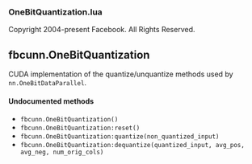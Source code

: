 

### OneBitQuantization.lua ###

Copyright 2004-present Facebook. All Rights Reserved.

<a name="fbcunn.OneBitQuantization.dok"></a>


## fbcunn.OneBitQuantization ##


CUDA implementation of the quantize/unquantize methods used by `nn.OneBitDataParallel`.



#### Undocumented methods ####

<a name="fbcunn.OneBitQuantization"></a>
 * `fbcunn.OneBitQuantization()`
<a name="fbcunn.OneBitQuantization:reset"></a>
 * `fbcunn.OneBitQuantization:reset()`
<a name="fbcunn.OneBitQuantization:quantize"></a>
 * `fbcunn.OneBitQuantization:quantize(non_quantized_input)`
<a name="fbcunn.OneBitQuantization:dequantize"></a>
 * `fbcunn.OneBitQuantization:dequantize(quantized_input,
                                       avg_pos, avg_neg, num_orig_cols)`
